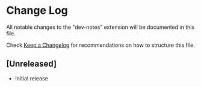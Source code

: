 # Change Log

All notable changes to the "dev-notes" extension will be documented in this file.

Check [Keep a Changelog](http://keepachangelog.com/) for recommendations on how to structure this file.

## [Unreleased]

- Initial release